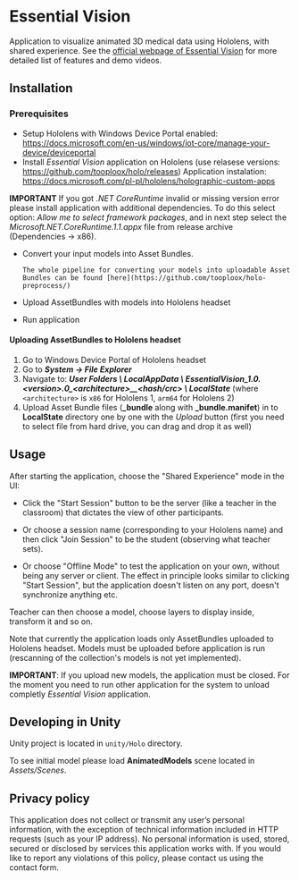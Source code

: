 # Essential Vision

Application to visualize animated 3D medical data using Hololens, with shared experience. See the [official webpage of Essential Vision](https://www.essential-vision.org/) for more detailed list of features and demo videos.

## Installation

### Prerequisites
  * Setup Hololens with Windows Device Portal enabled: https://docs.microsoft.com/en-us/windows/iot-core/manage-your-device/deviceportal
  * Install _Essential Vision_ application on Hololens (use relasese versions: https://github.com/tooploox/holo/releases)
    Application instalation: https://docs.microsoft.com/pl-pl/hololens/holographic-custom-apps

  **IMPORTANT**
      If you got *.NET CoreRuntime* invalid or missing version error please install application with additional dependencies. To do this select option: *Allow me to select framework packages*, and in next step select the *Microsoft.NET.CoreRuntime.1.1.appx* file from release archive (Dependencies -> x86).

  * Convert your input models into Asset Bundles.

		The whole pipeline for converting your models into uploadable Asset Bundles can be found [here](https://github.com/tooploox/holo-preprocess/)

  * Upload AssetBundles with models into Hololens headset
  * Run application

#### Uploading AssetBundles to Hololens headset

1. Go to Windows Device Portal of Hololens headset
2. Go to _**System -> File Explorer**_
3. Navigate to: _**User Folders \ LocalAppData \ EssentialVision\_1.0.\<version>.0\_\<architecture>\_\_<hash/crc> \ LocalState**_ (where `<architecture>` is `x86` for Hololens 1, `arm64` for Hololens 2)
4. Upload Asset Bundle files (**\_bundle** along with **\_bundle.manifet**) in to **LocalState** directory one by one with the *Upload* button (first you need to select file from hard drive, you can drag and drop it as well)

## Usage

After starting the application, choose the "Shared Experience" mode in the UI:

- Click the "Start Session" button to be the server (like a teacher in the classroom) that dictates the view of other participants.

- Or choose a session name (corresponding to your Hololens name) and then click "Join Session" to be the student (observing  what teacher sets).

- Or choose "Offline Mode" to test the application on your own, without being any server or client. The effect in principle looks similar to clicking "Start Session", but the application doesn't listen on any port, doesn't synchronize anything etc.

Teacher can then choose a model, choose layers to display inside, transform it and so on.

Note that currently the application loads only AssetBundles uploaded to Hololens headset. Models must be uploaded before application is run (rescanning of the collection's models is not yet implemented).

**IMPORTANT**: If you upload new models, the application must be closed. For the moment you need to run other application for the system to unload completly _Essential Vision_ application.

## Developing in Unity

Unity project is located in `unity/Holo` directory.

To see initial model please load **AnimatedModels** scene located in *Assets/Scenes*.

## Privacy policy

This application does not collect or transmit any user’s personal information, with the exception of technical information included in HTTP requests (such as your IP address). No personal information is used, stored, secured or disclosed by services this application works with. If you would like to report any violations of this policy, please contact us using the contact form.
